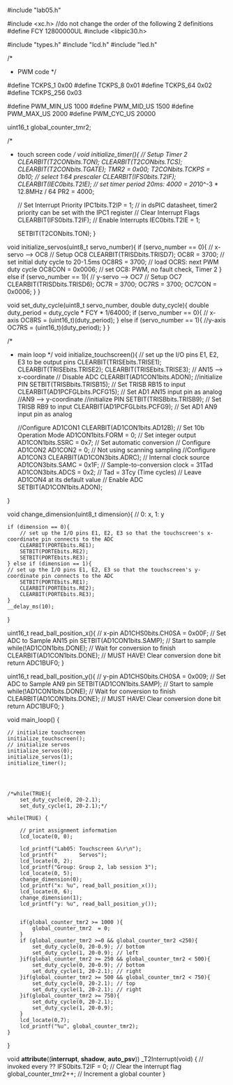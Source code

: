 #include "lab05.h"

#include <xc.h>
//do not change the order of the following 2 definitions
#define FCY 12800000UL
#include <libpic30.h>

#include "types.h"
#include "lcd.h"
#include "led.h"

/*
 * PWM code
 */

#define TCKPS_1   0x00
#define TCKPS_8   0x01
#define TCKPS_64  0x02
#define TCKPS_256 0x03

#define PWM_MIN_US 1000
#define PWM_MID_US 1500
#define PWM_MAX_US 2000
#define PWM_CYC_US 20000

uint16_t global_counter_tmr2;

/*
 * touch screen code
 */
void initialize_timer(){
    // Setup Timer 2
    CLEARBIT(T2CONbits.TON);
    CLEARBIT(T2CONbits.TCS);
    CLEARBIT(T2CONbits.TGATE);
    TMR2 = 0x00; 
    T2CONbits.TCKPS = 0b10; // select 1:64 prescaler
    CLEARBIT(IFS0bits.T2IF);
    CLEARBIT(IEC0bits.T2IE);
    // set timer period 20ms: 4000 = 20*10^-3 * 12.8MHz / 64
    PR2 = 4000;
    
    // Set Interrupt Priority
    IPC1bits.T2IP = 1;      // in dsPIC datasheet, timer2 priority can be set with the IPC1 register
    // Clear Interrupt Flags
    CLEARBIT(IFS0bits.T2IF);
    // Enable Interrupts
    IEC0bits.T2IE = 1;
    
    
    SETBIT(T2CONbits.TON);
}

void initialize_servos(uint8_t servo_number){
    if (servo_number == 0){ // x-servo --> OC8
        // Setup OC8
        CLEARBIT(TRISDbits.TRISD7);
        OC8R = 3700; // set initial duty cycle to 20-1.5ms
        OC8RS = 3700; // load OCRS: next PWM duty cycle
        OC8CON = 0x0006; // set OC8: PWM, no fault check, Timer 2
    }
    else if (servo_number == 1){ // y-servo --> OC7
        // Setup OC7
        CLEARBIT(TRISDbits.TRISD6);
        OC7R = 3700;
        OC7RS = 3700;
        OC7CON = 0x0006;
    }
}

void set_duty_cycle(uint8_t servo_number, double duty_cycle){
    double duty_period = duty_cycle * FCY * 1/64000;
    if (servo_number == 0){ // x-axis
        OC8RS = (uint16_t)(duty_period);
    } else if (servo_number == 1){ //y-axis
        OC7RS = (uint16_t)(duty_period);
    }
}


/*
 * main loop
 */
void initialize_touchscreen(){
    // set up the I/O pins E1, E2, E3 to be output pins
    CLEARBIT(TRISEbits.TRISE1);
    CLEARBIT(TRISEbits.TRISE2);
    CLEARBIT(TRISEbits.TRISE3);
    // AN15 --> x-coordinate
    // Disable ADC
    CLEARBIT(AD1CON1bits.ADON);
    //initialize PIN
    SETBIT(TRISBbits.TRISB15); // Set TRISB RB15 to input
    CLEARBIT(AD1PCFGLbits.PCFG15); // Set AD1 AN15 input pin as analog
    //AN9 --> y-coordinate
    //initialize PIN
    SETBIT(TRISBbits.TRISB9); // Set TRISB RB9 to input
    CLEARBIT(AD1PCFGLbits.PCFG9); // Set AD1 AN9 input pin as analog
    
    //Configure AD1CON1
    CLEARBIT(AD1CON1bits.AD12B); // Set 10b Operation Mode
    AD1CON1bits.FORM = 0; // Set integer output
    AD1CON1bits.SSRC = 0x7; // Set automatic conversion
    // Configure AD1CON2
    AD1CON2 = 0; // Not using scanning sampling
    //Configure AD1CON3
    CLEARBIT(AD1CON3bits.ADRC); // Internal clock source
    AD1CON3bits.SAMC = 0x1F; // Sample-to-conversion clock = 31Tad
    AD1CON3bits.ADCS = 0x2; // Tad = 3Tcy (Time cycles)
    // Leave AD1CON4 at its default value
    // Enable ADC
    SETBIT(AD1CON1bits.ADON);
    
}

void change_dimension(uint8_t dimension){ // 0: x, 1: y

    if (dimension == 0){
        // set up the I/O pins E1, E2, E3 so that the touchscreen's x-coordinate pin connects to the ADC
        CLEARBIT(PORTEbits.RE1);
        SETBIT(PORTEbits.RE2);
        SETBIT(PORTEbits.RE3);
    } else if (dimension == 1){
    // set up the I/O pins E1, E2, E3 so that the touchscreen's y-coordinate pin connects to the ADC
        SETBIT(PORTEbits.RE1);
        CLEARBIT(PORTEbits.RE2);
        CLEARBIT(PORTEbits.RE3);
    }
    __delay_ms(10);
}

uint16_t read_ball_position_x(){
    // x-pin
    AD1CHS0bits.CH0SA = 0x00F; // Set ADC to Sample AN15 pin
    SETBIT(AD1CON1bits.SAMP); // Start to sample
    while(!AD1CON1bits.DONE); // Wait for conversion to finish
    CLEARBIT(AD1CON1bits.DONE); // MUST HAVE! Clear conversion done bit
    return ADC1BUF0;
}

uint16_t read_ball_position_y(){
    // y-pin
    AD1CHS0bits.CH0SA = 0x009; // Set ADC to Sample AN9 pin
    SETBIT(AD1CON1bits.SAMP); // Start to sample
    while(!AD1CON1bits.DONE); // Wait for conversion to finish
    CLEARBIT(AD1CON1bits.DONE); // MUST HAVE! Clear conversion done bit
    return ADC1BUF0;
}


void main_loop()
{
    
    
    // initialize touchscreen
    initialize_touchscreen();
    // initialize servos
    initialize_servos(0);
    initialize_servos(1);
    initialize_timer();
    
    
    
    
    /*while(TRUE){
        set_duty_cycle(0, 20-2.1);
        set_duty_cycle(1, 20-2.1);*/
    
    while(TRUE) {
        
        // print assignment information
        lcd_locate(0, 0);

        lcd_printf("Lab05: Touchscreen &\r\n");
        lcd_printf("       Servos");
        lcd_locate(0, 2);
        lcd_printf("Group: Group 2, lab session 3");
        lcd_locate(0, 5);
        change_dimension(0);
        lcd_printf("x: %u", read_ball_position_x());
        lcd_locate(0, 6);
        change_dimension(1);
        lcd_printf("y: %u", read_ball_position_y());
        
        
        if(global_counter_tmr2 >= 1000 ){
            global_counter_tmr2  = 0;
        }
        if (global_counter_tmr2 >=0 && global_counter_tmr2 <250){
            set_duty_cycle(0, 20-0.9); // bottom
            set_duty_cycle(1, 20-0.9); // left 
        }if(global_counter_tmr2 >= 250 && global_counter_tmr2 < 500){
            set_duty_cycle(0, 20-0.9); // bottom
            set_duty_cycle(1, 20-2.1); // right
        }if(global_counter_tmr2 >= 500 && global_counter_tmr2 < 750){
            set_duty_cycle(0, 20-2.1); // top 
            set_duty_cycle(1, 20-2.1); // right
        }if(global_counter_tmr2 >= 750){
            set_duty_cycle(0, 20-2.1);
            set_duty_cycle(1, 20-0.9);   
        }
        lcd_locate(0,7);
        lcd_printf("%u", global_counter_tmr2); 
    }
}

void __attribute__((__interrupt__, __shadow__, __auto_psv__)) _T2Interrupt(void)
{ // invoked every ??
    IFS0bits.T2IF = 0; // Clear the interrupt flag
    global_counter_tmr2++; // Increment a global counter
}
